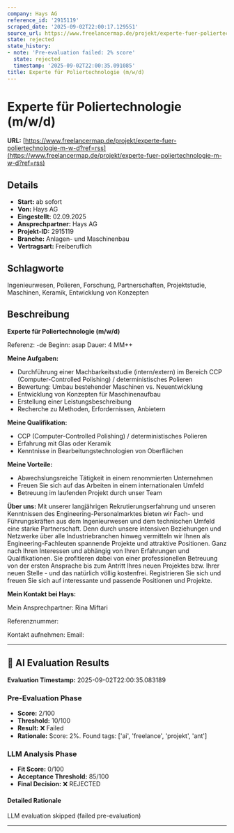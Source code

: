 ```yaml
---
company: Hays AG
reference_id: '2915119'
scraped_date: '2025-09-02T22:00:17.129551'
source_url: https://www.freelancermap.de/projekt/experte-fuer-poliertechnologie-m-w-d?ref=rss
state: rejected
state_history:
- note: 'Pre-evaluation failed: 2% score'
  state: rejected
  timestamp: '2025-09-02T22:00:35.091085'
title: Experte für Poliertechnologie (m/w/d)
---
```



# Experte für Poliertechnologie (m/w/d)
**URL:** [https://www.freelancermap.de/projekt/experte-fuer-poliertechnologie-m-w-d?ref=rss](https://www.freelancermap.de/projekt/experte-fuer-poliertechnologie-m-w-d?ref=rss)
## Details
- **Start:** ab sofort
- **Von:** Hays AG
- **Eingestellt:** 02.09.2025
- **Ansprechpartner:** Hays AG
- **Projekt-ID:** 2915119
- **Branche:** Anlagen- und Maschinenbau
- **Vertragsart:** Freiberuflich

## Schlagworte
Ingenieurwesen, Polieren, Forschung, Partnerschaften, Projektstudie, Maschinen, Keramik, Entwicklung von Konzepten

## Beschreibung
**Experte für Poliertechnologie (m/w/d)**

Referenz: -de
Beginn: asap
Dauer: 4 MM++

**Meine Aufgaben:**

- Durchführung einer Machbarkeitsstudie (intern/extern) im Bereich CCP (Computer-Controlled Polishing) / deterministisches Polieren
- Bewertung: Umbau bestehender Maschinen vs. Neuentwicklung
- Entwicklung von Konzepten für Maschinenaufbau
- Erstellung einer Leistungsbeschreibung
- Recherche zu Methoden, Erfordernissen, Anbietern

**Meine Qualifikation:**

- CCP (Computer-Controlled Polishing) / deterministisches Polieren
- Erfahrung mit Glas oder Keramik
- Kenntnisse in Bearbeitungstechnologien von Oberflächen

**Meine Vorteile:**

- Abwechslungsreiche Tätigkeit in einem renommierten Unternehmen
- Freuen Sie sich auf das Arbeiten in einem internationalen Umfeld
- Betreuung im laufenden Projekt durch unser Team

**Über uns:**
Mit unserer langjährigen Rekrutierungserfahrung und unseren Kenntnissen des Engineering-Personalmarktes bieten wir Fach- und Führungskräften aus dem Ingenieurwesen und dem technischen Umfeld eine starke Partnerschaft. Denn durch unsere intensiven Beziehungen und Netzwerke über alle Industriebranchen hinweg vermitteln wir Ihnen als Engineering-Fachleuten spannende Projekte und attraktive Positionen. Ganz nach Ihren Interessen und abhängig von Ihren Erfahrungen und Qualifikationen.
Sie profitieren dabei von einer professionellen Betreuung von der ersten Ansprache bis zum Antritt Ihres neuen Projektes bzw. Ihrer neuen Stelle - und das natürlich völlig kostenfrei.
Registrieren Sie sich und freuen Sie sich auf interessante und passende Positionen und Projekte.

**Mein Kontakt bei Hays:**

Mein Ansprechpartner:
Rina Miftari

Referenznummer:

Kontakt aufnehmen:
Email:

---

## 🤖 AI Evaluation Results

**Evaluation Timestamp:** 2025-09-02T22:00:35.083189

### Pre-Evaluation Phase
- **Score:** 2/100
- **Threshold:** 10/100
- **Result:** ❌ Failed
- **Rationale:** Score: 2%. Found tags: ['ai', 'freelance', 'projekt', 'ant']

### LLM Analysis Phase
- **Fit Score:** 0/100
- **Acceptance Threshold:** 85/100
- **Final Decision:** ❌ REJECTED

#### Detailed Rationale
LLM evaluation skipped (failed pre-evaluation)

---
